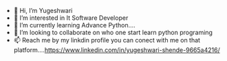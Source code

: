 - 👋 Hi, I’m Yugeshwari
- 👀 I’m interested in It Software Developer
- 🌱 I’m currently learning Advance Python....
- 💞️ I’m looking to collaborate on who one start learn python programing 
- 📫 Reach me by my linkdin profile you can conect with me on that platform....https://www.linkedin.com/in/yugeshwari-shende-9665a4216/

<!---
yugeshwarimonali/yugeshwarimonali is a ✨ special ✨ repository because its `README.md` (this file) appears on your GitHub profile.
You can click the Preview link to take a look at your changes.
--->
